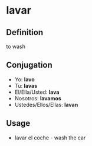 # lavar

## Definition
to wash

## Conjugation

- Yo: **lavo**
- Tu: **lavas**
- El/Ella/Usted: **lava**
- Nosotros: **lavamos**
- Ustedes/Ellos/Ellas: **lavan**

## Usage
- lavar el coche \- wash the car